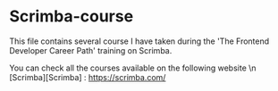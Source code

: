 # Scrimba-course

This file contains several course I have taken during the 'The Frontend Developer Career Path' training on Scrimba.

You can check all the courses available on the following website \n [Scrimba][Scrimba] : https://scrimba.com/

